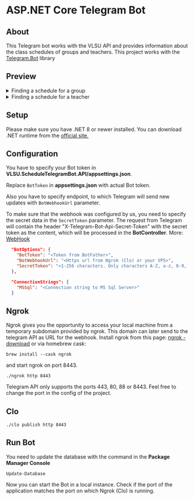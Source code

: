 # ASP.NET Core Telegram Bot 

## About 

This Telegram bot works with the VLSU API and provides information about the class schedules of groups and teachers.
This project works with the [Telegram.Bot](https://github.com/TelegramBots/Telegram.Bot) library

## Preview
<details>
  <summary>Finding a schedule for a group</summary>
  
  https://github.com/user-attachments/assets/c10c02a3-fc21-43fc-a357-b5622ef34f69
</details>
<details>
  <summary>Finding a schedule for a teacher</summary>
  
  https://github.com/user-attachments/assets/dcf0edc5-0fc0-4389-b4aa-e37b79fc1d6b
</details>

## Setup

Please make sure you have .NET 8 or newer installed. You can download .NET runtime from the [official site.](https://dotnet.microsoft.com/download)

## Configuration

You have to specify your Bot token in **VLSU.ScheduleTelegramBot.API/appsettings.json**. 

Replace `BotToken` in **appsettings.json** with actual Bot token. 

Also you have to specify endpoint, to which Telegram will send new updates with `BotWebhookUrl` parameter.

To make sure that the webhook was configured by us, you need to specify the secret data in the `SecretToken` parameter.
The request from Telegram will contain the header "X-Telegram-Bot-Api-Secret-Token" with the secret token as the content, which will be processed in the **BotController**.
More: [WebHook](https://core.telegram.org/bots/api#setwebhook)

```json
  "BotOptions": {
    "BotToken": "<Token from BotFather>",
    "BotWebhookUrl": "<Https url from Ngrok (Clo) or your VPS>",
    "SecretToken": "<1-256 characters. Only characters A-Z, a-z, 0-9, '_' and '-' are allowed.>"
  },

  "ConnectionStrings": {
    "MSSql": "<Connection string to MS Sql Server>"
  }
```

## Ngrok

Ngrok gives you the opportunity to access your local machine from a temporary subdomain provided by ngrok. This domain can later send to the telegram API as URL for the webhook.
Install ngrok from this page: [ngrok - download](https://ngrok.com/download) or via homebrew cask:

```shell
brew install --cask ngrok
```

and start ngrok on port 8443.

```shell
./ngrok http 8443 
```

Telegram API only supports the ports 443, 80, 88 or 8443. Feel free to change the port in the config of the project.

## Clo

```shell
./clo publish http 8443
```

## Run Bot

You need to update the database with the command in the **Package Manager Сonsole**
```shell
Update-Database
```

Now you can start the Bot in a local instance. Check if the port of the application matches the port on which Ngrok (Clo) is running.

